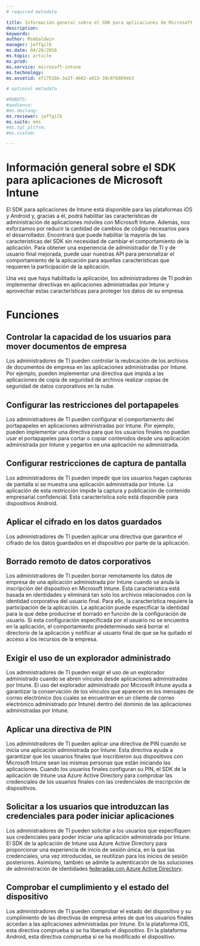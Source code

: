 ```yaml
---
# required metadata

title: Información general sobre el SDK para aplicaciones de Microsoft Intune | Microsoft Intune
description:
keywords:
author: Msmbaldwin
manager: jeffgilb
ms.date: 04/28/2016
ms.topic: article
ms.prod:
ms.service: microsoft-intune
ms.technology:
ms.assetid: ef1751bb-3a2f-4662-a922-38c076869eb3

# optional metadata

#ROBOTS:
#audience:
#ms.devlang:
ms.reviewer: jeffgilb
ms.suite: ems
#ms.tgt_pltfrm:
#ms.custom:

---
```


# Información general sobre el SDK para aplicaciones de Microsoft Intune
El SDK para aplicaciones de Intune está disponible para las plataformas iOS y Android y, gracias a él, podrá habilitar las características de administración de aplicaciones móviles con Microsoft Intune. Además, nos esforzamos por reducir la cantidad de cambios de código necesarios para el desarrollador. Encontrará que puede habilitar la mayoría de las características del SDK sin necesidad de cambiar el comportamiento de la aplicación. Para obtener una experiencia de administrador de TI y de usuario final mejorada, puede usar nuestras API para personalizar el comportamiento de la aplicación para aquellas características que requieren la participación de la aplicación. 

Una vez que haya habilitado la aplicación, los administradores de TI podrán implementar directivas en aplicaciones administradas por Intune y aprovechar estas características para proteger los datos de su empresa.

# Funciones
## Controlar la capacidad de los usuarios para mover documentos de empresa
Los administradores de TI pueden controlar la reubicación de los archivos de documentos de empresa en las aplicaciones administradas por Intune. Por ejemplo, pueden implementar una directiva que impida a las aplicaciones de copia de seguridad de archivos realizar copias de seguridad de datos corporativos en la nube.  

## Configurar las restricciones del portapapeles
Los administradores de TI pueden configurar el comportamiento del portapapeles en aplicaciones administradas por Intune. Por ejemplo, pueden implementar una directiva para que los usuarios finales no puedan usar el portapapeles para cortar o copiar contenidos desde una aplicación administrada por Intune y pegarlos en una aplicación no administrada.

## Configurar restricciones de captura de pantalla
Los administradores de TI pueden impedir que los usuarios hagan capturas de pantalla si se muestra una aplicación administrada por Intune. La aplicación de esta restricción impide la captura y publicación de contenido empresarial confidencial. Esta característica solo está disponible para dispositivos Android. 

## Aplicar el cifrado en los datos guardados
Los administradores de TI pueden aplicar una directiva que garantice el cifrado de los datos guardados en el dispositivo por parte de la aplicación.

## Borrado remoto de datos corporativos
Los administradores de TI pueden borrar remotamente los datos de empresa de una aplicación administrada por Intune cuando se anula la inscripción del dispositivo en Microsoft Intune. Esta característica está basada en identidades y eliminará tan solo los archivos relacionados con la identidad corporativa del usuario final. Para ello, la característica requiere la participación de la aplicación. La aplicación puede especificar la identidad para la que debe producirse el borrado en función de la configuración de usuario. Si esta configuración especificada por el usuario no se encuentra en la aplicación, el comportamiento predeterminado será borrar el directorio de la aplicación y notificar al usuario final de que se ha quitado el acceso a los recursos de la empresa. 

## Exigir el uso de un explorador administrado
Los administradores de TI pueden exigir el uso de un explorador administrado cuando se abren vínculos desde aplicaciones administradas por Intune. El uso del explorador administrado por Microsoft Intune ayuda a garantizar la conservación de los vínculos que aparecen en los mensajes de correo electrónico (los cuales se encuentran en un cliente de correo electrónico administrado por Intune) dentro del dominio de las aplicaciones administradas por Intune.

## Aplicar una directiva de PIN
Los administradores de TI pueden aplicar una directiva de PIN cuando se inicia una aplicación administrada por Intune. Esta directiva ayuda a garantizar que los usuarios finales que inscribieron sus dispositivos con Microsoft Intune sean las mismas personas que están iniciando las aplicaciones. Cuando los usuarios finales configuran su PIN, el SDK de la aplicación de Intune usa Azure Active Directory para comprobar las credenciales de los usuarios finales con las credenciales de inscripción de dispositivos. 

## Solicitar a los usuarios que introduzcan las credenciales para poder iniciar aplicaciones
Los administradores de TI pueden solicitar a los usuarios que especifiquen sus credenciales para poder iniciar una aplicación administrada por Intune. El SDK de la aplicación de Intune usa Azure Active Directory para proporcionar una experiencia de inicio de sesión única, en la que las credenciales, una vez introducidas, se reutilizan para los inicios de sesión posteriores. Asimismo, también se admite la autenticación de las soluciones de administración de identidades [federadas con Azure Active Directory](https://msdn.microsoft.com/en-us/library/azure/jj679342.aspx). 

## Comprobar el cumplimiento y el estado del dispositivo
Los administradores de TI pueden comprobar el estado del dispositivo y su cumplimiento de las directivas de empresa antes de que los usuarios finales accedan a las aplicaciones administradas por Intune. En la plataforma iOS, esta directiva comprueba si se ha liberado el dispositivo. En la plataforma Android, esta directiva comprueba si se ha modificado el dispositivo.  




<!--HONumber=May16_HO1-->


